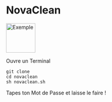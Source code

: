 # NovaClean

<img src="images/exemple.png" alt="Exemple" width="80" height="80">

Ouvre un Terminal

```
git clone
cd novaclean
sh novaclean.sh
```

Tapes ton Mot de Passe et laisse le faire !
